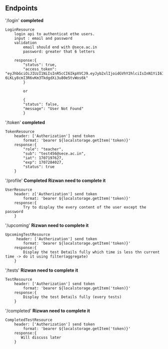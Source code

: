 ## Endpoints 

'/login'    <b>completed</b>

    LoginResource
        login api to authenticat ethe users.
        input : email and password
        validation
            email should end with @sece.ac.in
            password: greater that 6 letters

        response:{
            "status": true,
            "access_token": "eyJhbGciOiJIUzI1NiIsInR5cCI6IkpXVCJ9.eyJyb2xlIjoidGVhY2hlciIsInN1YiI6InRlc3Q0NTZAc2VjZS5hYy5pbiIsImlhdCI6MTcwNzE5NzYyNywiZXhwIjoxNzA3Mjg0MDI3fQ.JyT0TV-6LKLy8cmI3R6vKm3TkdgdXi3u80e5tvWos6k"
            }

            or

            {
            "status": false,
            "message": "User Not Found"
            }


'/token' <b>completed</b>

    TokenResource
        header: ['Autherization'] send token
            format: 'bearer ${localstorage.getItem('token)}'
        response:{
            "role": "teacher",
            "sub": "test456@sece.ac.in",
            "iat": 1707197627,
            "exp": 1707284027,
            "status": true
        }
        

'/profile' <b> Completed Rizwan need to complete it </b>

    UserResource
        header: z['Autherization'] send token
            format: 'bearer ${localstorage.getItem('token)}'
        response:{
            Try to display the every content of the user except the password
        }

'/upcoming' <b>Rizwan need to complete it</b>

    UpcomingTestResource
         header: ['Autherization'] send token
            format: 'bearer ${localstorage.getItem('token)}'
        response:{
            Display the test Details fully which time is less thn current time -> do it using filter(aggregate)
        }

'/tests' <b>Rizwan need to complete it</b>

    TestResource
        header: ['Autherization'] send token
            format: 'bearer ${localstorage.getItem('token)}'
        response:{
            Display the test Details fully (every tests)
        }

'/completed' <b>Rizwan need to complete it</b>

    CompletedTestResource
        header: ['Autherization'] send token
            format: 'bearer ${localstorage.getItem('token)}'
        response:{
           Will discuss later
        }